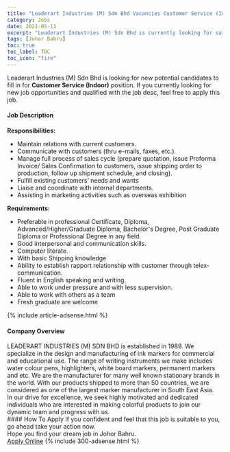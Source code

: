 ```yaml
---
title: "Leaderart Industries (M) Sdn Bhd Vacancies Customer Service (Indoor)" 
category: Jobs 
date: 2021-05-11 
excerpt: "Leaderart Industries (M) Sdn Bhd is currently looking for suitable person to fill in the Customer Service (Indoor) which based in Johor Bahru" 
tags: [Johor Bahru] 
toc: true 
toc_label: TOC 
toc_icon: "fire" 
--- 
```


<p>Leaderart Industries (M) Sdn Bhd is looking for new potential candidates to fill in for <b>Customer Service (Indoor)</b> position. If you currently looking for new job opportunities and qualified with the job desc, feel free to apply this job.
</p><div><div><h4>Job Description</h4></div><div><div><span><div><p><strong>Responsibilities:</strong></p><ul><li>Maintain relations with current customers.</li><li>Communicate with customers (thru e-mails, faxes, etc.).</li><li>Manage full process of sales cycle (prepare quotation, issue Proforma Invoice/ Sales Confirmation to customers, issue shipping order to production, follow up shipment schedule, and closing).</li><li>Fulfill existing customers&#8217; needs and wants</li><li>Liaise and coordinate with internal departments.</li><li>Assisting in marketing activities such as overseas exhibition</li></ul><p><strong>Requirements:</strong></p><ul><li>Preferable in professional Certificate, Diploma, Advanced/Higher/Graduate Diploma, Bachelor's Degree, Post Graduate Diploma or Professional Degree in any field.</li><li>Good interpersonal and communication skills.</li><li>Computer literate.</li><li>With basic Shipping knowledge</li><li>Ability to establish rapport relationship with customer through telex-communication.</li><li>Fluent in English speaking and writing.</li><li>Able to work under pressure and with less supervision.</li><li>Able to work with others as a team</li><li>Fresh graduate are welcome</li></ul></div></span></div></div></div> 
{% include article-adsense.html %} 
<div><div><h4>Company Overview</h4></div><div><div><span><div><div>
<div>
<div>LEADERART INDUSTRIES (M) SDN BHD&#160;is established in 1989. We specialize in the design and manufacturing of ink markers for commercial and educational use. The range of writing instruments we make includes water colour pens, highlighters, white board markers, permanent markers and etc. We are the manufacturer for many well known stationary brands in the world. With our products shipped to more than 50 countries, we are considered as one of the largest marker manufacturer in South East Asia.</div>
<div>In our drive for excellence, we seek highly motivated and dedicated individuals who are interested in making colorful products to join our dynamic team and progress with us.</div>
</div>
</div></div></span></div></div></div> 
#### How To Apply 
If you confident and feel that this job is suitable to you, go ahead take your action now. <br/> 
Hope you find your dream job in Johor Bahru. <br/> 
<a href="https://www.jobstreet.com.my/en/job/customer-service-indoor-4564005?jobId=jobstreet-my-job-4564005&" class="btn btn--info" target="_blank" rel="nofollow noopenner">Apply Online</a> 
{% include 300-adsense.html %} 